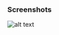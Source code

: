 ### Screenshots

![alt text](https://github.com/andreiseverin/WeaponMod-guns-backup/blob/main/wpn_shotgunman/shotgunman.png?raw=true)